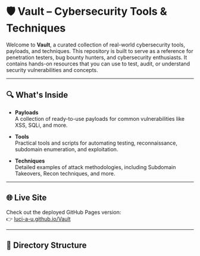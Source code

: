 # 🛡️ Vault – Cybersecurity Tools & Techniques

Welcome to **Vault**, a curated collection of real-world cybersecurity tools, payloads, and techniques. This repository is built to serve as a reference for penetration testers, bug bounty hunters, and cybersecurity enthusiasts. It contains hands-on resources that you can use to test, audit, or understand security vulnerabilities and concepts.

---

## 🔍 What's Inside

- **Payloads**  
  A collection of ready-to-use payloads for common vulnerabilities like XSS, SQLi, and more.

- **Tools**  
  Practical tools and scripts for automating testing, reconnaissance, subdomain enumeration, and exploitation.

- **Techniques**  
  Detailed examples of attack methodologies, including Subdomain Takeovers, Recon techniques, and more.

---

## 🌐 Live Site

Check out the deployed GitHub Pages version:  
👉 [luci-a-u.github.io/Vault](https://luci-a-u.github.io/Vault/)

---

## 📂 Directory Structure

